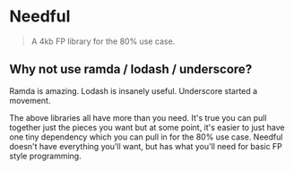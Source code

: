 # Needful

> A 4kb FP library for the 80% use case.

## Why not use ramda / lodash / underscore?

Ramda is amazing. Lodash is insanely useful. Underscore started a movement.

The above libraries all have more than you need. It's true you can pull together just the pieces you want but at some point, it's easier to just have one tiny dependency which you can pull in for the 80% use case. Needful doesn't have everything you'll want, but has what you'll need for basic FP style programming.
